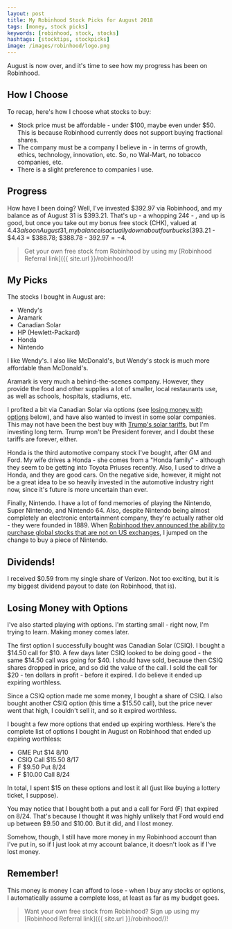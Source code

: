 ```yaml
---
layout: post
title: My Robinhood Stock Picks for August 2018
tags: [money, stock picks]
keywords: [robinhood, stock, stocks]
hashtags: [stocktips, stockpicks]
image: /images/robinhood/logo.png
---
```


August is now over, and it's time to see how my progress has been on Robinhood.

## How I Choose

To recap, here's how I choose what stocks to buy:

* Stock price must be affordable - under $100, maybe even under $50. This is because Robinhood currently does not support buying fractional shares.
* The company must be a company I believe in - in terms of growth, ethics, technology, innovation, etc. So, no Wal-Mart, no tobacco companies, etc.
* There is a slight preference to companies I use.

## Progress

How have I been doing? Well, I've invested $392.97 via Robinhood, and my balance as of August 31 is $393.21. That's up - a whopping 24&cent; - , and up is good, but once you take out my bonus free stock (CHK), valued at $4.43 also on August 31, my balance is actually down about four bucks  ($393.21 - $4.43 = $388.78; $388.78 - $392.97 = -$4.

> Get your own free stock from Robinhood by using my [Robinhood Referral link]({{ site.url }}/robinhood/)!

## My Picks

The stocks I bought in August are:

* Wendy's
* Aramark
* Canadian Solar
* HP (Hewlett-Packard)
* Honda
* Nintendo

I like Wendy's. I also like McDonald's, but Wendy's stock is much more affordable than McDonald's.

Aramark is very much a behind-the-scenes company. However, they provide the food and other supplies a lot of smaller, local restaurants use, as well as schools, hospitals, stadiums, etc.

I profited a bit via Canadian Solar via options (see [losing money with options](#losing-money-with-options) below), and have also wanted to invest in some solar companies. This may not have been the best buy with [Trump's solar tariffs](https://www.reuters.com/article/us-trump-effect-solar-insight/billions-in-u-s-solar-projects-shelved-after-trump-panel-tariff-idUSKCN1J30CT), but I'm investing long term. Trump won't be President forever, and I doubt these tariffs are forever, either.

Honda is the third automotive company stock I've bought, after GM and Ford. My wife drives a Honda - she comes from a "Honda family" - although they seem to be getting into Toyota Priuses recently. Also, I used to drive a Honda, and they are good cars. On the negative side, however, it might not be a great idea to be so heavily invested in the automotive industry right now, since it's future is more uncertain than ever.

Finally, Nintendo. I have a lot of fond memories of playing the Nintendo, Super Nintendo, and Nintendo 64. Also, despite Nintendo being almost completely an electronic entertainment company, they're actually rather old - they were founded in 1889. When [Robinhood they announced the ability to purchase global stocks that are not on US exchanges](http://blog.robinhood.com/news/2018/8/27/introducing-global-stocks-on-robinhood), I jumped on the change to buy a piece of Nintendo.

## Dividends!

I received $0.59 from my single share of Verizon. Not too exciting, but it is my biggest dividend payout to date (on Robinhood, that is).

## Losing Money with Options

I've also started playing with options. I'm starting small - right now, I'm trying to learn. Making money comes later.

The first option I successfully bought was Canadian Solar (CSIQ). I bought a $14.50 call for $10. A few days later CSIQ looked to be doing good - the same $14.50 call was going for $40. I should have sold, because then CSIQ shares dropped in price, and so did the value of the call. I sold the call for $20 - ten dollars in profit - before it expired. I do believe it ended up expiring worthless.

Since a CSIQ option made me some money, I bought a share of CSIQ. I also bought another CSIQ option (this time a $15.50 call), but the price never went that high, I couldn't sell it, and so it expired worthless.

I bought a few more options that ended up expiring worthless. Here's the complete list of options I bought in August on Robinhood that ended up expiring worthless:

* GME Put $14 8/10
* CSIQ Call $15.50 8/17
* F $9.50 Put 8/24
* F $10.00 Call 8/24

In total, I spent $15 on these options and lost it all (just like buying a lottery ticket, I suppose).

You may notice that I bought both a put and a call for Ford (F) that expired on 8/24. That's because I thought it was highly unlikely that Ford would end up between $9.50 and $10.00. But it did, and I lost money.

Somehow, though, I still have more money in my Robinhood account than I've put in, so if I just look at my account balance, it doesn't look as if I've lost money.

## Remember!

This money is money I can afford to lose - when I buy any stocks or options, I automatically assume a complete loss, at least as far as my budget goes.

> Want your own free stock from Robinhood? Sign up using my [Robinhood Referral link]({{ site.url }}/robinhood/)!
